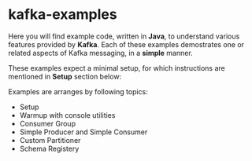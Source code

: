 # kafka-examples

Here you will find example code, written in __Java__, to understand various features provided by __Kafka__.
Each of these examples demostrates one or related aspects of Kafka messaging, in a __simple__ manner.

These examples expect a minimal setup, for which instructions are mentioned in __Setup__ section below:

Examples are arranges by following topics:
+ Setup
+ Warmup with console utilities
+ Consumer Group
+ Simple Producer and Simple Consumer
+ Custom Partitioner
+ Schema Registery
